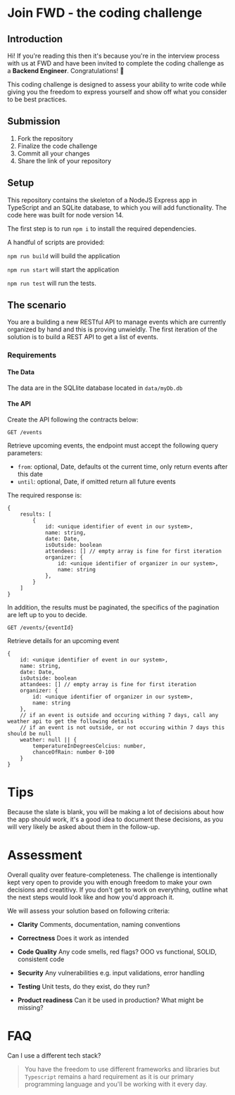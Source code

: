 # Join FWD - the coding challenge

## Introduction

Hi! If you're reading this then it's because you're in the interview process with us at FWD and have been invited to
complete the coding challenge as a **Backend Engineer**. Congratulations! 🎉

This coding challenge is designed to assess your ability to write code while giving you the freedom to express yourself and show off
what you consider to be best practices.

## Submission

1. Fork the repository
2. Finalize the code challenge
3. Commit all your changes
4. Share the link of your repository

## Setup

This repository contains the skeleton of a NodeJS Express app in TypeScript and an SQLite database, to which you will add functionality. The code here was built for node version 14.

The first step is to run `npm i` to install the required dependencies.

A handful of scripts are provided:

`npm run build` will build the application

`npm run start` will start the application 

`npm run test` will run the tests.


## The scenario

You are a building a new RESTful API to manage events which are currently organized by hand and this is proving unwieldly.
The first iteration of the solution is to build a REST API to get a list of events.

### Requirements

#### The Data

The data are in the SQLlite database located in `data/myDb.db`

#### The API

Create the API following the contracts below:

`GET /events`

Retrieve upcoming events, the endpoint must accept the following query parameters:

- `from`: optional, Date, defaults ot the current time, only return events after this date
- `until`: optional, Date, if omitted return all future events

The required response is:

```
{
    results: [
        {
            id: <unique identifier of event in our system>,
            name: string,
            date: Date,
            isOutside: boolean
            attendees: [] // empty array is fine for first iteration
            organizer: {
                id: <unique identifier of organizer in our system>,
                name: string
            },
        }
    ]
}
```

In addition, the results must be paginated, the specifics of the pagination are left up to you to decide.

`GET /events/{eventId}`

Retrieve details for an upcoming event

```
{
    id: <unique identifier of event in our system>,
    name: string,
    date: Date,
    isOutside: boolean
    attandees: [] // empty array is fine for first iteration
    organizer: {
        id: <unique identifier of organizer in our system>,
        name: string
    },
    // if an event is outside and occuring withing 7 days, call any weather api to get the following details
    // if an event is not outside, or not occuring within 7 days this should be null
    weather: null || {
        temperatureInDegreesCelcius: number,
        chanceOfRain: number 0-100
    }
}
```

# Tips

Because the slate is blank, you will be making a lot of decisions about how the app should work, it's a good idea to document these decisions, as you will very likely be asked about them in the follow-up.


# Assessment
Overall quality over feature-completeness. The challenge is intentionally kept very open to provide you with enough freedom to make your own decisions and creatitivy. If you don't get to work on everything, outline what the next steps would look like and how you'd approach it. 

We will assess your solution based on following criteria:

- **Clarity**
Comments, documentation, naming conventions

- **Correctness**
Does it work as intended

- **Code Quality**
Any code smells, red flags? OOO vs functional, SOLID, consistent code

- **Security**
Any vulnerabilities e.g. input validations, error handling

- **Testing**
Unit tests, do they exist, do they run?

- **Product readiness**
Can it be used in production? What might be missing?


# FAQ

Can I use a different tech stack?
> You have the freedom to use different frameworks and libraries but `Typescript` remains a hard requirement as it is our primary programming language and you'll be working with it every day.


